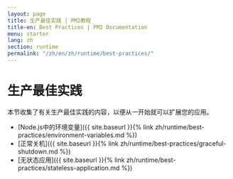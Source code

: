 ```yaml
---
layout: page
title: 生产最佳实践 | PM2教程
title-en: Best Practices | PM2 Documentation
menu: starter
lang: zh
section: runtime
permalink: "/zh/en/zh/runtime/best-practices/"
---
```


# 生产最佳实践

本节收集了有关生产最佳实践的内容，以便从一开始就可以扩展您的应用。

- [Node.js中的环境变量]({{ site.baseurl }}{% link zh/runtime/best-practices/environment-variables.md %})
- [正常关机]({{ site.baseurl }}{% link zh/runtime/best-practices/graceful-shutdown.md %})
- [无状态应用]({{ site.baseurl }}{% link zh/runtime/best-practices/stateless-application.md %})